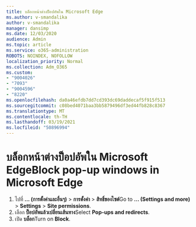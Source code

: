 ```yaml
---
title: บล็อกหน้าต่างป็อปอัพใน Microsoft Edge
ms.author: v-smandalika
author: v-smandalika
manager: dansimp
ms.date: 12/03/2020
audience: Admin
ms.topic: article
ms.service: o365-administration
ROBOTS: NOINDEX, NOFOLLOW
localization_priority: Normal
ms.collection: Adm_O365
ms.custom:
- "9004026"
- "7093"
- "9004596"
- "8220"
ms.openlocfilehash: da0a46efdb7dd7cd393dc69daddecaf5f915f513
ms.sourcegitcommit: c08bed4071baa3bb5879496df3ed44fb828c8367
ms.translationtype: MT
ms.contentlocale: th-TH
ms.lasthandoff: 03/19/2021
ms.locfileid: "50896994"
---
```

# <a name="block-pop-up-windows-in-microsoft-edge"></a><span data-ttu-id="49a1e-102">บล็อกหน้าต่างป็อปอัพใน Microsoft Edge</span><span class="sxs-lookup"><span data-stu-id="49a1e-102">Block pop-up windows in Microsoft Edge</span></span>

1. <span data-ttu-id="49a1e-103">ไปที่ **... (การตั้งค่าและอื่นๆ)**  >  **การตั้งค่า**  >  **สิทธิ์ของไซต์**</span><span class="sxs-lookup"><span data-stu-id="49a1e-103">Go to **... (Settings and more)** > **Settings** > **Site permissions**.</span></span>
2. <span data-ttu-id="49a1e-104">เลือก **ป็อปอัพแล้วเปลี่ยนเส้นทาง**</span><span class="sxs-lookup"><span data-stu-id="49a1e-104">Select **Pop-ups and redirects**.</span></span>
3. <span data-ttu-id="49a1e-105">เปิด **บล็อก**</span><span class="sxs-lookup"><span data-stu-id="49a1e-105">Turn on **Block**.</span></span>